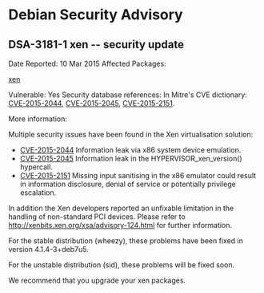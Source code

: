 
Debian Security Advisory
========================


DSA-3181-1 xen -- security update
---------------------------------



Date Reported:
10 Mar 2015
Affected Packages:

[xen](https://packages.debian.org/src:xen)

Vulnerable:
Yes
Security database references:
In Mitre's CVE dictionary: [CVE-2015-2044](https://security-tracker.debian.org/tracker/CVE-2015-2044), [CVE-2015-2045](https://security-tracker.debian.org/tracker/CVE-2015-2045), [CVE-2015-2151](https://security-tracker.debian.org/tracker/CVE-2015-2151).  

More information:

Multiple security issues have been found in the Xen virtualisation
solution:


* [CVE-2015-2044](https://security-tracker.debian.org/tracker/CVE-2015-2044)
Information leak via x86 system device emulation.
* [CVE-2015-2045](https://security-tracker.debian.org/tracker/CVE-2015-2045)
Information leak in the HYPERVISOR\_xen\_version() hypercall.
* [CVE-2015-2151](https://security-tracker.debian.org/tracker/CVE-2015-2151)
Missing input sanitising in the x86 emulator could result in
 information disclosure, denial of service or potentially
 privilege escalation.


In addition the Xen developers reported an unfixable limitation in the
handling of non-standard PCI devices. Please refer to
<http://xenbits.xen.org/xsa/advisory-124.html> for further
information.


For the stable distribution (wheezy), these problems have been fixed in
version 4.1.4-3+deb7u5.


For the unstable distribution (sid), these problems will be fixed soon.


We recommend that you upgrade your xen packages.






